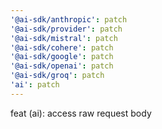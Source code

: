 ```yaml
---
'@ai-sdk/anthropic': patch
'@ai-sdk/provider': patch
'@ai-sdk/mistral': patch
'@ai-sdk/cohere': patch
'@ai-sdk/google': patch
'@ai-sdk/openai': patch
'@ai-sdk/groq': patch
'ai': patch
---
```


feat (ai): access raw request body
